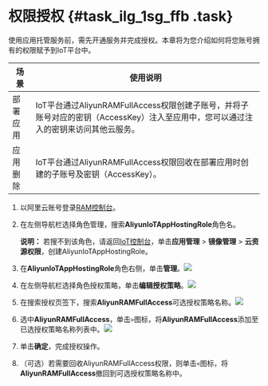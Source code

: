 # 权限授权 {#task_ilg_1sg_ffb .task}

使用应用托管服务前，需先开通服务并完成授权。本章将为您介绍如何将您账号拥有的权限赋予到IoT平台中。

|场景|使用说明|
|--|----|
|部署应用|IoT平台通过AliyunRAMFullAccess权限创建子账号，并将子账号对应的密钥（AccessKey）注入至应用中，您可以通过注入的密钥来访问其他云服务。|
|应用删除|IoT平台通过AliyunRAMFullAccess权限回收在部署应用时创建的子账号及密钥（AccessKey）。|

1.  以阿里云账号登录[RAM控制台](https://ram.console.aliyun.com/#/role/list)。 
2.  在左侧导航栏选择角色管理，搜索**AliyunIoTAppHostingRole**角色名。 

    **说明：** 若搜不到该角色，请返回[IoT控制台](https://iot.console.aliyun.com)，单击**应用管理** \> **镜像管理** \> **云资源权限**，创建AliyunIoTAppHostingRole。

3.  在**AliyunIoTAppHostingRole**角色右侧，单击**管理**。![](http://static-aliyun-doc.oss-cn-hangzhou.aliyuncs.com/assets/img/21741/153899196712563_zh-CN.png)

 
4.  在左侧导航栏选择角色授权策略，单击**编辑授权策略**。![](http://static-aliyun-doc.oss-cn-hangzhou.aliyuncs.com/assets/img/21741/153899196712564_zh-CN.png)

 
5.  在搜索授权页签下，搜索**AliyunRAMFullAccess**可选授权策略名称。![](http://static-aliyun-doc.oss-cn-hangzhou.aliyuncs.com/assets/img/21741/153899196712565_zh-CN.png) 
6.  选中**AliyunRAMFullAccess**，单击`>`图标，将**AliyunRAMFullAccess**添加至已选授权策略名称列表中。![](http://static-aliyun-doc.oss-cn-hangzhou.aliyuncs.com/assets/img/21741/153899196712566_zh-CN.png) 
7.  单击**确定**，完成授权操作。 
8.  （可选）若需要回收AliyunRAMFullAccess权限，则单击`<`图标，将**AliyunRAMFullAccess**撤回到可选授权策略名称中。 

